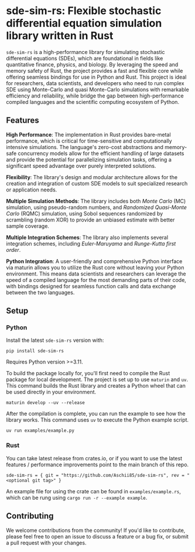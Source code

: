 # sde-sim-rs: Flexible stochastic differential equation simulation library written in Rust

`sde-sim-rs` is a high-performance library for simulating stochastic differential equations (SDEs), which are foundational in fields like quantitative finance, physics, and biology. By leveraging the speed and memory safety of Rust, the project provides a fast and flexible core while offering seamless bindings for use in Python and Rust. This project is ideal for researchers, data scientists, and developers who need to run complex SDE using Monte-Carlo and quasi Monte-Carlo simulations with remarkable efficiency and reliability, while bridge the gap between high-performance compiled languages and the scientific computing ecosystem of Python.

## Features

**High Performance**: The implementation in Rust provides bare-metal performance, which is critical for time-sensitive and computationally intensive simulations. The language's zero-cost abstractions and memory-safe concurrency models allow for the efficient handling of large datasets and provide the potential for parallelizing simulation tasks, offering a significant speed advantage over purely interpreted solutions.

**Flexibility**: The library's design and modular architecture allows for the creation and integration of custom SDE models to suit specialized research or application needs.

**Multiple Simulation Methods**: The library includes both *Monte Carlo* (MC) simulation, using pseudo-random numbers, and *Randomized Quasi-Monte Carlo* (RQMC) simulation, using Sobol sequences randomized by scrambling (random XOR) to provide an unbiased estimate with better sample coverage. 

**Multiple Integration Schemes**: The library also implements several integration schemes, including *Euler-Maruyama* and *Runge-Kutta first order*.

**Python Integration**: A user-friendly and comprehensive Python interface via maturin allows you to utilize the Rust core without leaving your Python environment. This means data scientists and researchers can leverage the speed of a compiled language for the most demanding parts of their code, with bindings designed for seamless function calls and data exchange between the two languages.


## Setup

### Python

Install the latest `sde-sim-rs` version with:

```
pip install sde-sim-rs
```

Requires Python version >=3.11.

To build the package locally for, you'll first need to compile the Rust package for local development. The project is set up to use `maturin` and `uv`. This command builds the Rust library and creates a Python wheel that can be used directly in your environment.

```
maturin develop --uv --release
```

After the compilation is complete, you can run the example to see how the library works. This command uses `uv` to execute the Python example script.

```
uv run examples/example.py
```

### Rust

You can take latest release from crates.io, or if you want to use the latest features / performance improvements point to the main branch of this repo.

```
sde-sim-rs = { git = "https://github.com/Aschii85/sde-sim-rs", rev = "<optional git tag>" }
```

An example file for using the crate can be found in `examples/example.rs`, which can be rung using `cargo run -r --example example`.

## Contributing

We welcome contributions from the community! If you'd like to contribute, please feel free to open an issue to discuss a feature or a bug fix, or submit a pull request with your changes.
